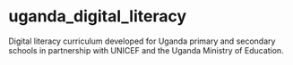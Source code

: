 # uganda_digital_literacy
Digital literacy curriculum developed for Uganda primary and secondary schools in partnership with UNICEF and the Uganda Ministry of Education.
